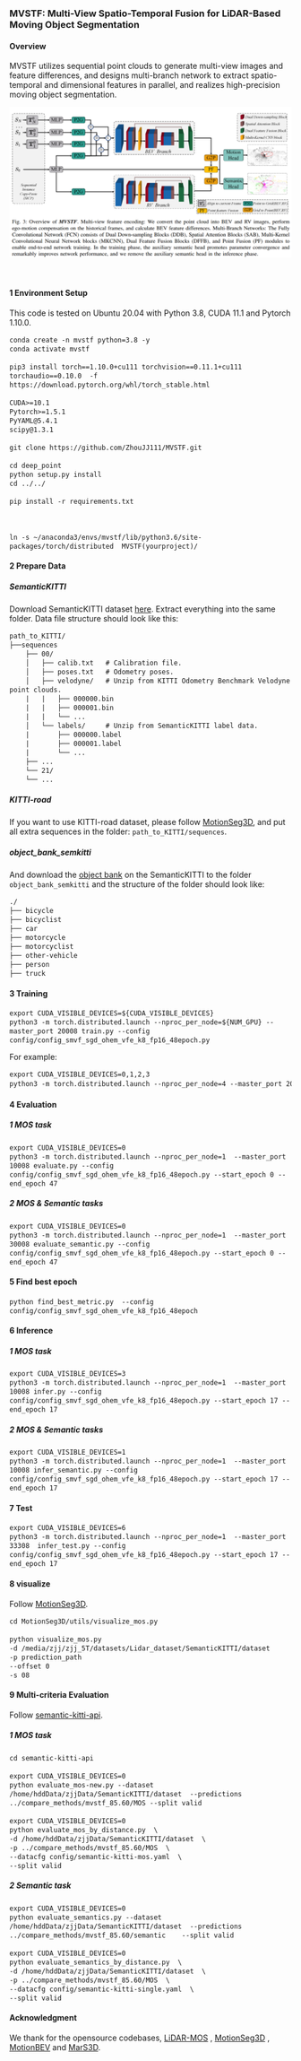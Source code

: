 ### MVSTF: Multi-View Spatio-Temporal Fusion for LiDAR-Based Moving Object Segmentation

#### Overview

MVSTF utilizes sequential point clouds to generate multi-view images and feature differences, and designs  multi-branch network to extract spatio-temporal and dimensional features in parallel, and realizes high-precision moving object segmentation. 

![](./figures/overview.png)

​                                 

#### 1 Environment Setup

This code is tested on Ubuntu 20.04 with Python 3.8, CUDA 11.1 and Pytorch 1.10.0.

```
conda create -n mvstf python=3.8 -y
conda activate mvstf

pip3 install torch==1.10.0+cu111 torchvision==0.11.1+cu111 torchaudio==0.10.0  -f https://download.pytorch.org/whl/torch_stable.html

CUDA>=10.1
Pytorch>=1.5.1
PyYAML@5.4.1
scipy@1.3.1

git clone https://github.com/ZhouJJ111/MVSTF.git

cd deep_point
python setup.py install
cd ../../

pip install -r requirements.txt



ln -s ~/anaconda3/envs/mvstf/lib/python3.6/site-packages/torch/distributed  MVSTF(yourproject)/
```

#### 2 Prepare Data

##### SemanticKITTI

Download SemanticKITTI dataset [here](http://www.semantic-kitti.org/dataset.html#overview). Extract everything into the same folder. Data file structure should look like this:

```
path_to_KITTI/
├──sequences
    ├── 00/   
    │   ├── calib.txt   # Calibration file.     
    │   ├── poses.txt   # Odometry poses.
    │   ├── velodyne/	# Unzip from KITTI Odometry Benchmark Velodyne point clouds.
    |   |	├── 000000.bin
    |   |	├── 000001.bin
    |   |	└── ...
    │   └── labels/ 	# Unzip from SemanticKITTI label data.
    |       ├── 000000.label
    |       ├── 000001.label
    |       └── ...
    ├── ...
    └── 21/
    └── ...
```

##### KITTI-road

If you want to use KITTI-road dataset, please follow [MotionSeg3D](https://github.com/haomo-ai/MotionSeg3D), and put all extra sequences in the folder: `path_to_KITTI/sequences`.

##### object_bank_semkitti

And download the [object bank](https://drive.google.com/file/d/1QdSpkMLixvKQL6QPircbDI_0-GlGwsdj/view?usp=sharing) on the SemanticKITTI to the folder `object_bank_semkitti` and the structure of the folder should look like:

```
./
├── bicycle
├── bicyclist
├── car
├── motorcycle
├── motorcyclist
├── other-vehicle
├── person
├── truck
```

#### 3 Training

```
export CUDA_VISIBLE_DEVICES=${CUDA_VISIBLE_DEVICES}
python3 -m torch.distributed.launch --nproc_per_node=${NUM_GPU} --master_port 20008 train.py --config config/config_smvf_sgd_ohem_vfe_k8_fp16_48epoch.py
```

For example:

```1
export CUDA_VISIBLE_DEVICES=0,1,2,3
python3 -m torch.distributed.launch --nproc_per_node=4 --master_port 20008 train.py --config config/config_smvf_sgd_ohem_vfe_k8_fp16_48epoch.py
```

#### 4 Evaluation

##### 1 MOS task

```
export CUDA_VISIBLE_DEVICES=0
python3 -m torch.distributed.launch --nproc_per_node=1  --master_port 10008 evaluate.py --config config/config_smvf_sgd_ohem_vfe_k8_fp16_48epoch.py --start_epoch 0 --end_epoch 47
```

##### 2 MOS & Semantic tasks

```
export CUDA_VISIBLE_DEVICES=0
python3 -m torch.distributed.launch --nproc_per_node=1  --master_port 30008 evaluate_semantic.py --config config/config_smvf_sgd_ohem_vfe_k8_fp16_48epoch.py --start_epoch 0 --end_epoch 47
```

#### 5 Find best epoch

```
python find_best_metric.py  --config config/config_smvf_sgd_ohem_vfe_k8_fp16_48epoch
```

#### 6 Inference

##### 1 MOS task

```
export CUDA_VISIBLE_DEVICES=3
python3 -m torch.distributed.launch --nproc_per_node=1  --master_port 10008 infer.py --config config/config_smvf_sgd_ohem_vfe_k8_fp16_48epoch.py --start_epoch 17 --end_epoch 17
```

##### 2 MOS & Semantic tasks

```
export CUDA_VISIBLE_DEVICES=1
python3 -m torch.distributed.launch --nproc_per_node=1  --master_port 10008 infer_semantic.py --config config/config_smvf_sgd_ohem_vfe_k8_fp16_48epoch.py --start_epoch 17 --end_epoch 17
```

#### 7 Test

```
export CUDA_VISIBLE_DEVICES=6
python3 -m torch.distributed.launch --nproc_per_node=1  --master_port 33308  infer_test.py --config config/config_smvf_sgd_ohem_vfe_k8_fp16_48epoch.py --start_epoch 17 --end_epoch 17
```

#### 8 visualize

Follow [MotionSeg3D](https://github.com/haomo-ai/MotionSeg3D.git).

```
cd MotionSeg3D/utils/visualize_mos.py

python visualize_mos.py 
-d /media/zjj/zjj_5T/datasets/Lidar_dataset/SemanticKITTI/dataset 
-p prediction_path
--offset 0 
-s 08
```

#### 9 Multi-criteria Evaluation

Follow [semantic-kitti-api](https://github.com/PRBonn/semantic-kitti-api).

##### 1 MOS task

```
cd semantic-kitti-api

export CUDA_VISIBLE_DEVICES=0
python evaluate_mos-new.py --dataset /home/hddData/zjjData/SemanticKITTI/dataset  --predictions ../compare_methods/mvstf_85.60/MOS --split valid

export CUDA_VISIBLE_DEVICES=0
python evaluate_mos_by_distance.py  \
-d /home/hddData/zjjData/SemanticKITTI/dataset  \
-p ../compare_methods/mvstf_85.60/MOS  \
--datacfg config/semantic-kitti-mos.yaml  \
--split valid
```

##### 2 Semantic task

```
export CUDA_VISIBLE_DEVICES=0
python evaluate_semantics.py --dataset /home/hddData/zjjData/SemanticKITTI/dataset  --predictions ../compare_methods/mvstf_85.60/semantic	 --split valid

export CUDA_VISIBLE_DEVICES=0
python evaluate_semantics_by_distance.py  \
-d /home/hddData/zjjData/SemanticKITTI/dataset  \
-p ../compare_methods/mvstf_85.60/MOS  \
--datacfg config/semantic-kitti-single.yaml  \
--split valid
```

#### Acknowledgment

We thank for the opensource codebases, [LiDAR-MOS](https://github.com/PRBonn/LiDAR-MOS) , [MotionSeg3D](https://github.com/haomo-ai/MotionSeg3D) , [MotionBEV](https://github.com/xieKKKi/MotionBEV) and [MarS3D](https://github.com/CVMI-Lab/MarS3D).

